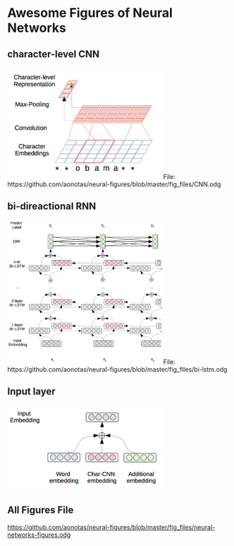 # Awesome Figures of Neural Networks

## character-level CNN
<img src="https://github.com/aonotas/neural-figures/blob/master/img/char_cnn.png" width="350">
File: https://github.com/aonotas/neural-figures/blob/master/fig_files/CNN.odg


## bi-direactional RNN
<img src="https://github.com/aonotas/neural-figures/blob/master/img/bi-lstm.png" width="350">
File: https://github.com/aonotas/neural-figures/blob/master/fig_files/bi-lstm.odg


## Input layer
<img src="https://github.com/aonotas/neural-figures/blob/master/img/input-deep-crf.png" width="350">

## All Figures File
https://github.com/aonotas/neural-figures/blob/master/fig_files/neural-networks-figures.odg
